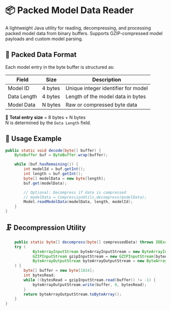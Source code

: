 # 📦 Packed Model Data Reader

A lightweight Java utility for reading, decompressing, and processing packed model data from binary buffers. Supports
GZIP-compressed model payloads and custom model parsing.

## 📐 Packed Data Format

Each model entry in the byte buffer is structured as:

| Field       | Size    | Description                         |
|-------------|---------|-------------------------------------|
| Model ID    | 4 bytes | Unique integer identifier for model |
| Data Length | 4 bytes | Length of the model data in bytes   |
| Model Data  | N bytes | Raw or compressed byte data         |

📌 **Total entry size** = 8 bytes + N bytes  
N is determined by the `Data Length` field.

## 🚀 Usage Example

```java
public static void decode(byte[] buffer) {
    ByteBuffer buf = ByteBuffer.wrap(buffer);

    while (buf.hasRemaining()) {
        int modelId = buf.getInt();
        int length = buf.getInt();
        byte[] modelData = new byte[length];
        buf.get(modelData);

        // Optional: Decompress if data is compressed
        // modelData = CompressionUtils.decompress(modelData);
        Model.readModelData(modelData, length, modelId);
    }
}

```

## 🗜️ Decompression Utility

```java
    public static byte[] decompress(byte[] compressedData) throws IOException {
    try (
            ByteArrayInputStream byteArrayInputStream = new ByteArrayInputStream(compressedData);
            GZIPInputStream gzipInputStream = new GZIPInputStream(byteArrayInputStream);
            ByteArrayOutputStream byteArrayOutputStream = new ByteArrayOutputStream()
    ) {
        byte[] buffer = new byte[1024];
        int bytesRead;
        while ((bytesRead = gzipInputStream.read(buffer)) != -1) {
            byteArrayOutputStream.write(buffer, 0, bytesRead);
        }
        return byteArrayOutputStream.toByteArray(); 
    }
}
```




